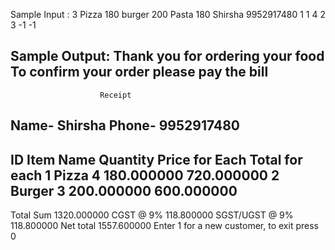 Sample Input :
3
Pizza 180
burger 200 
Pasta 180
Shirsha
9952917480
1
1 4
2 3
-1 -1

Sample Output:
Thank you for ordering your food
To confirm your order please pay the bill
-----------------------------------------------------------------------


                        Receipt
Name- Shirsha                                           Phone- 9952917480
-----------------------------------------------------------------------
ID       Item Name      Quantity    Price for Each  Total for each
1       Pizza           4               180.000000      720.000000
2       Burger          3               200.000000      600.000000
-----------------------------------------------------------------------

Total Sum                                               1320.000000
CGST @ 9%                                               118.800000
SGST/UGST @ 9%                                          118.800000
Net total                                               1557.600000
Enter 1 for a new customer, to exit press 0
